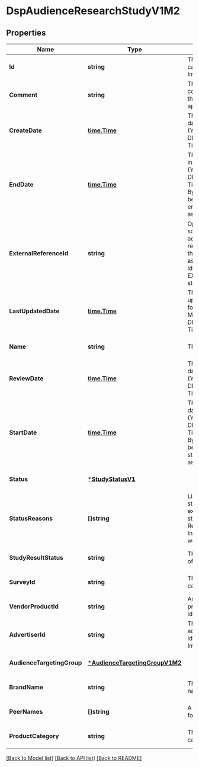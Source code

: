 # DspAudienceResearchStudyV1M2

## Properties
Name | Type | Description | Notes
------------ | ------------- | ------------- | -------------
**Id** | **string** | The study canonical identifier. Immutable field. | [optional] [default to null]
**Comment** | **string** | The approver&#x27;s comment on why the study is approved/rejected. | [optional] [default to null]
**CreateDate** | [**time.Time**](time.Time.md) | The study creation date in ISO format (YYYY-MM-DDThh:mm:ssTZD). Timezone is UTC. | [optional] [default to null]
**EndDate** | [**time.Time**](time.Time.md) | The study end date in ISO format (YYYY-MM-DDThh:mm:ssTZD). Timezone is UTC. By default this will be the latest endDate of the associated orders. | [optional] [default to null]
**ExternalReferenceId** | **string** | Optional field. For some vendors, advertisers are required to provide this vendor assigned reference identifier for EXTERNAL_BILLING studies. | [optional] [default to null]
**LastUpdatedDate** | [**time.Time**](time.Time.md) | The study last updated date in ISO format (YYYY-MM-DDThh:mm:ssTZD). Timezone is UTC. | [optional] [default to null]
**Name** | **string** | The study name. | [optional] [default to null]
**ReviewDate** | [**time.Time**](time.Time.md) | The study review date in ISO format (YYYY-MM-DDThh:mm:ssTZD). Timezone is UTC. | [optional] [default to null]
**StartDate** | [**time.Time**](time.Time.md) | The study start date in ISO format (YYYY-MM-DDThh:mm:ssTZD). Timezone is UTC. By default this will be the earliest startDate of the associated orders. | [optional] [default to null]
**Status** | [***StudyStatusV1**](StudyStatusV1.md) |  | [optional] [default to null]
**StatusReasons** | **[]string** | List of reasons for study status. For example, when study is marked Rejected or Ineligible, this field would be available. | [optional] [default to null]
**StudyResultStatus** | **string** | The status of result of the study. | [optional] [default to null]
**SurveyId** | **string** | The study survey canonical identifier. | [optional] [default to null]
**VendorProductId** | **string** | Associated vendor product canonical identifier. | [optional] [default to null]
**AdvertiserId** | **string** | The associated advertiser identifier. Immutable field. | [optional] [default to null]
**AudienceTargetingGroup** | [***AudienceTargetingGroupV1M2**](AudienceTargetingGroupV1M2.md) |  | [optional] [default to null]
**BrandName** | **string** | The study brand name. | [optional] [default to null]
**PeerNames** | **[]string** | A list of peer names for the study brand. | [optional] [default to null]
**ProductCategory** | **string** | The study product category. | [optional] [default to null]

[[Back to Model list]](../README.md#documentation-for-models) [[Back to API list]](../README.md#documentation-for-api-endpoints) [[Back to README]](../README.md)

